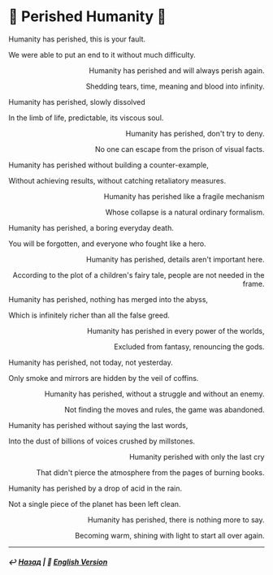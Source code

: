 # 🥀 Perished Humanity 🥀
<p align="left">Humanity has perished, this is your fault.</p>
  
<p align="left">We were able to put an end to it without much difficulty.</p>
  
<p align="right">Humanity has perished and will always perish again.</p>
  
<p align="right">Shedding tears, time, meaning and blood into infinity.</p>

<p align="left">Humanity has perished, slowly dissolved</p>
  
<p align="left">In the limb of life, predictable, its viscous soul.</p>
  
<p align="right">Humanity has perished, don't try to deny.</p>
  
<p align="right">No one can escape from the prison of visual facts.</p>

<p align="left">Humanity has perished without building a counter-example,</p>
  
<p align="left">Without achieving results, without catching retaliatory measures.</p>
  
<p align="right">Humanity has perished like a fragile mechanism</p>
  
<p align="right">Whose collapse is a natural ordinary formalism.</p>

<p align="left">Humanity has perished, a boring everyday death.</p>
  
<p align="left">You will be forgotten, and everyone who fought like a hero.</p>
  
<p align="right">Humanity has perished, details aren't important here.</p>
  
<p align="right">According to the plot of a children's fairy tale, people are not needed in the frame.</p>

<p align="left">Humanity has perished, nothing has merged into the abyss,</p>
  
<p align="left">Which is infinitely richer than all the false greed.</p>
  
<p align="right">Humanity has perished in every power of the worlds,</p>
  
<p align="right">Excluded from fantasy, renouncing the gods.</p>

<p align="left">Humanity has perished, not today, not yesterday.</p>
  
<p align="left">Only smoke and mirrors are hidden by the veil of coffins.</p>
  
<p align="right">Humanity has perished, without a struggle and without an enemy.</p>
  
<p align="right">Not finding the moves and rules, the game was abandoned.</p>

<p align="left">Humanity has perished without saying the last words,</p>
  
<p align="left">Into the dust of billions of voices crushed by millstones.</p>
  
<p align="right">Humanity perished with only the last cry</p>
  
<p align="right">That didn't pierce the atmosphere from the pages of burning books.</p>

<p align="left">Humanity has perished by a drop of acid in the rain.</p>
  
<p align="left">Not a single piece of the planet has been left clean.</p>
  
<p align="right">Humanity has perished, there is nothing more to say.</p>
  
<p align="right">Becoming warm, shining with light to start all over again.</p>

***

##### ↩️ [Назад](index-2.md) | 🗽 [English Version](perished_humanity.md)
